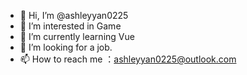 - 👋 Hi, I’m @ashleyyan0225
- 👀 I’m interested in Game
- 🌱 I’m currently learning Vue
- 💞️ I’m looking for a job.
- 📫 How to reach me ：ashleyyan0225@outlook.com

<!---
ashleyyan0225/ashleyyan0225 is a ✨ special ✨ repository because its `README.md` (this file) appears on your GitHub profile.
You can click the Preview link to take a look at your changes.
--->
